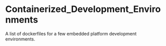 # Containerized_Development_Environments
A list of dockerfiles for a few embedded platform development environments.
